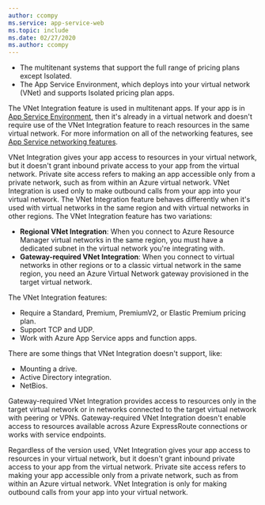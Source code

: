 ```yaml
---
author: ccompy
ms.service: app-service-web
ms.topic: include
ms.date: 02/27/2020
ms.author: ccompy
---
```


* The multitenant systems that support the full range of pricing plans except Isolated.
* The App Service Environment, which deploys into your virtual network (VNet) and supports Isolated pricing plan apps.

The VNet Integration feature is used in multitenant apps. If your app is in [App Service Environment][ASEintro], then it's already in a virtual network and doesn't require use of the VNet Integration feature to reach resources in the same virtual network. For more information on all of the networking features, see [App Service networking features][Networkingfeatures].

VNet Integration gives your app access to resources in your virtual network, but it doesn't grant inbound private access to your app from the virtual network. Private site access refers to making an app accessible only from a private network, such as from within an Azure virtual network. VNet Integration is used only to make outbound calls from your app into your virtual network. The VNet Integration feature behaves differently when it's used with virtual networks in the same region and with virtual networks in other regions. The VNet Integration feature has two variations:

* **Regional VNet Integration**: When you connect to Azure Resource Manager virtual networks in the same region, you must have a dedicated subnet in the virtual network you're integrating with.
* **Gateway-required VNet Integration**: When you connect to virtual networks in other regions or to a classic virtual network in the same region, you need an Azure Virtual Network gateway provisioned in the target virtual network.

The VNet Integration features:

* Require a Standard, Premium, PremiumV2, or Elastic Premium pricing plan.
* Support TCP and UDP.
* Work with Azure App Service apps and function apps.

There are some things that VNet Integration doesn't support, like:

* Mounting a drive.
* Active Directory integration.
* NetBios.

Gateway-required VNet Integration provides access to resources only in the target virtual network or in networks connected to the target virtual network with peering or VPNs. Gateway-required VNet Integration doesn't enable access to resources available across Azure ExpressRoute connections or works with service endpoints.

Regardless of the version used, VNet Integration gives your app access to resources in your virtual network, but it doesn't grant inbound private access to your app from the virtual network. Private site access refers to making your app accessible only from a private network, such as from within an Azure virtual network. VNet Integration is only for making outbound calls from your app into your virtual network.

<!--Links-->
[ASEintro]: https://docs.microsoft.com/azure/app-service/environment/intro
[Networkingfeatures]: https://docs.microsoft.com/azure/app-service/networking-features